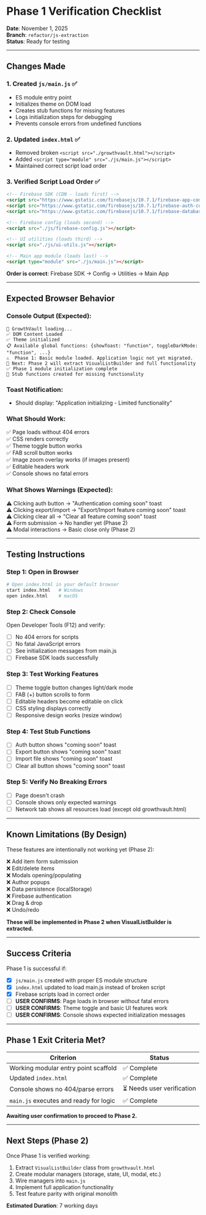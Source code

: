 # Phase 1 Verification Checklist

**Date**: November 1, 2025  
**Branch**: `refactor/js-extraction`  
**Status**: Ready for testing

---

## Changes Made

### 1. Created `js/main.js` ✅
- ES module entry point
- Initializes theme on DOM load
- Creates stub functions for missing features
- Logs initialization steps for debugging
- Prevents console errors from undefined functions

### 2. Updated `index.html` ✅
- Removed broken `<script src="./growthvault.html"></script>`
- Added `<script type="module" src="./js/main.js"></script>`
- Maintained correct script load order

### 3. Verified Script Load Order ✅
```html
<!-- Firebase SDK (CDN - loads first) -->
<script src="https://www.gstatic.com/firebasejs/10.7.1/firebase-app-compat.js"></script>
<script src="https://www.gstatic.com/firebasejs/10.7.1/firebase-auth-compat.js"></script>
<script src="https://www.gstatic.com/firebasejs/10.7.1/firebase-database-compat.js"></script>

<!-- Firebase config (loads second) -->
<script src="./js/firebase-config.js"></script>

<!-- UI utilities (loads third) -->
<script src="./js/ui-utils.js"></script>

<!-- Main app module (loads last) -->
<script type="module" src="./js/main.js"></script>
```

**Order is correct**: Firebase SDK → Config → Utilities → Main App

---

## Expected Browser Behavior

### Console Output (Expected):
```
🚀 GrowthVault loading...
✅ DOM Content Loaded
✅ Theme initialized
📋 Available global functions: {showToast: "function", toggleDarkMode: "function", ...}
⚠️  Phase 1: Basic module loaded. Application logic not yet migrated.
📝 Next: Phase 2 will extract VisualListBuilder and full functionality
✅ Phase 1 module initialization complete
📌 Stub functions created for missing functionality
```

### Toast Notification:
- Should display: "Application initializing - Limited functionality"

### What Should Work:
✅ Page loads without 404 errors  
✅ CSS renders correctly  
✅ Theme toggle button works  
✅ FAB scroll button works  
✅ Image zoom overlay works (if images present)  
✅ Editable headers work  
✅ Console shows no fatal errors

### What Shows Warnings (Expected):
⚠️ Clicking auth button → "Authentication coming soon" toast  
⚠️ Clicking export/import → "Export/Import feature coming soon" toast  
⚠️ Clicking clear all → "Clear all feature coming soon" toast  
⚠️ Form submission → No handler yet (Phase 2)  
⚠️ Modal interactions → Basic close only (Phase 2)

---

## Testing Instructions

### Step 1: Open in Browser
```bash
# Open index.html in your default browser
start index.html   # Windows
open index.html    # macOS
```

### Step 2: Check Console
Open Developer Tools (F12) and verify:
- [ ] No 404 errors for scripts
- [ ] No fatal JavaScript errors
- [ ] See initialization messages from main.js
- [ ] Firebase SDK loads successfully

### Step 3: Test Working Features
- [ ] Theme toggle button changes light/dark mode
- [ ] FAB (+) button scrolls to form
- [ ] Editable headers become editable on click
- [ ] CSS styling displays correctly
- [ ] Responsive design works (resize window)

### Step 4: Test Stub Functions
- [ ] Auth button shows "coming soon" toast
- [ ] Export button shows "coming soon" toast
- [ ] Import file shows "coming soon" toast
- [ ] Clear all button shows "coming soon" toast

### Step 5: Verify No Breaking Errors
- [ ] Page doesn't crash
- [ ] Console shows only expected warnings
- [ ] Network tab shows all resources load (except old growthvault.html)

---

## Known Limitations (By Design)

These features are intentionally not working yet (Phase 2):

❌ Add item form submission  
❌ Edit/delete items  
❌ Modals opening/populating  
❌ Author popups  
❌ Data persistence (localStorage)  
❌ Firebase authentication  
❌ Drag & drop  
❌ Undo/redo  

**These will be implemented in Phase 2 when VisualListBuilder is extracted.**

---

## Success Criteria

Phase 1 is successful if:

- [x] `js/main.js` created with proper ES module structure
- [x] `index.html` updated to load main.js instead of broken script
- [x] Firebase scripts load in correct order
- [ ] **USER CONFIRMS**: Page loads in browser without fatal errors
- [ ] **USER CONFIRMS**: Theme toggle and basic UI features work
- [ ] **USER CONFIRMS**: Console shows expected initialization messages

---

## Phase 1 Exit Criteria Met?

| Criterion | Status |
|-----------|--------|
| Working modular entry point scaffold | ✅ Complete |
| Updated `index.html` | ✅ Complete |
| Console shows no 404/parse errors | ⏳ Needs user verification |
| `main.js` executes and ready for logic | ✅ Complete |

**Awaiting user confirmation to proceed to Phase 2.**

---

## Next Steps (Phase 2)

Once Phase 1 is verified working:

1. Extract `VisualListBuilder` class from `growthvault.html`
2. Create modular managers (storage, state, UI, modal, etc.)
3. Wire managers into `main.js`
4. Implement full application functionality
5. Test feature parity with original monolith

**Estimated Duration**: 7 working days

